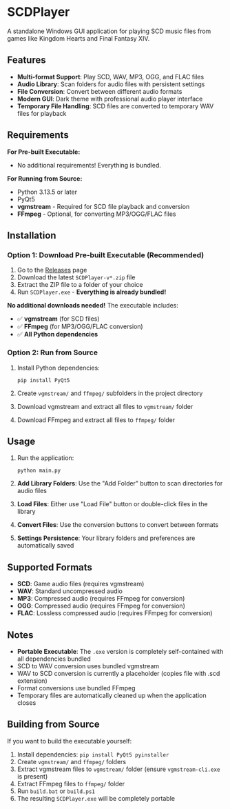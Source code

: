 # SCDPlayer

A standalone Windows GUI application for playing SCD music files from games like Kingdom Hearts and Final Fantasy XIV.

## Features

- **Multi-format Support**: Play SCD, WAV, MP3, OGG, and FLAC files
- **Audio Library**: Scan folders for audio files with persistent settings
- **File Conversion**: Convert between different audio formats
- **Modern GUI**: Dark theme with professional audio player interface
- **Temporary File Handling**: SCD files are converted to temporary WAV files for playback

## Requirements

**For Pre-built Executable:**
- No additional requirements! Everything is bundled.

**For Running from Source:**
- Python 3.13.5 or later
- PyQt5
- **vgmstream** - Required for SCD file playback and conversion
- **FFmpeg** - Optional, for converting MP3/OGG/FLAC files

## Installation

### Option 1: Download Pre-built Executable (Recommended)
1. Go to the [Releases](https://github.com/skylect-dev/SCDPlayer/releases) page
2. Download the latest `SCDPlayer-v*.zip` file
3. Extract the ZIP file to a folder of your choice
4. Run `SCDPlayer.exe` - **Everything is already bundled!**

**No additional downloads needed!** The executable includes:
- ✅ **vgmstream** (for SCD files)  
- ✅ **FFmpeg** (for MP3/OGG/FLAC conversion)
- ✅ **All Python dependencies**

### Option 2: Run from Source
1. Install Python dependencies:
   ```
   pip install PyQt5
   ```

2. Create `vgmstream/` and `ffmpeg/` subfolders in the project directory
3. Download vgmstream and extract all files to `vgmstream/` folder
4. Download FFmpeg and extract all files to `ffmpeg/` folder

## Usage

1. Run the application:
   ```
   python main.py
   ```

2. **Add Library Folders**: Use the "Add Folder" button to scan directories for audio files
3. **Load Files**: Either use "Load File" button or double-click files in the library
4. **Convert Files**: Use the conversion buttons to convert between formats
5. **Settings Persistence**: Your library folders and preferences are automatically saved

## Supported Formats

- **SCD**: Game audio files (requires vgmstream)
- **WAV**: Standard uncompressed audio
- **MP3**: Compressed audio (requires FFmpeg for conversion)
- **OGG**: Compressed audio (requires FFmpeg for conversion)  
- **FLAC**: Lossless compressed audio (requires FFmpeg for conversion)

## Notes

- **Portable Executable**: The `.exe` version is completely self-contained with all dependencies bundled
- SCD to WAV conversion uses bundled vgmstream
- WAV to SCD conversion is currently a placeholder (copies file with .scd extension)
- Format conversions use bundled FFmpeg
- Temporary files are automatically cleaned up when the application closes

## Building from Source

If you want to build the executable yourself:

1. Install dependencies: `pip install PyQt5 pyinstaller`
2. Create `vgmstream/` and `ffmpeg/` folders
3. Extract vgmstream files to `vgmstream/` folder (ensure `vgmstream-cli.exe` is present)
4. Extract FFmpeg files to `ffmpeg/` folder  
5. Run `build.bat` or `build.ps1`
6. The resulting `SCDPlayer.exe` will be completely portable
